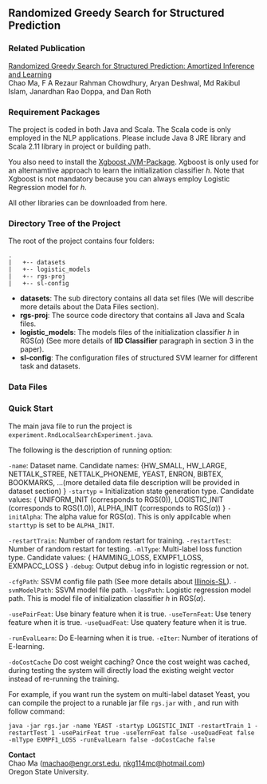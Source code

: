 
## Randomized Greedy Search for Structured Prediction

### Related Publication
[Randomized Greedy Search for Structured Prediction: Amortized Inference and Learning](http://people.oregonstate.edu/~machao/homepage/xxxxxxxxxxx.pdf) <br/>
 Chao Ma, F A Rezaur Rahman Chowdhury, Aryan Deshwal, Md Rakibul Islam, Janardhan Rao Doppa, and Dan Roth


### Requirement Packages
The project is coded in both Java and Scala. The Scala code is only employed in the NLP applications.
Please include Java 8 JRE library and Scala 2.11 library in project or building path.

You also need to install the [Xgboost JVM-Package](http://xgboost.readthedocs.io/en/latest/jvm/index.html). Xgboost is only used for an alternamtive approach to learn the initialization classifier $h$. Note that Xgboost is not mandatory because you can always employ Logistic Regression model for $h$.

<!-- All other libraries has been included in the repository. -->
All other libraries can be downloaded from here.


### Directory Tree of the Project
The root of the project contains four folders:
```
.
|   +-- datasets
|   +-- logistic_models
|   +-- rgs-proj
|   +-- sl-config
```
- **datasets**: The sub directory contains all data set files (We will describe more details about the Data Files section).
- **rgs-proj**: The source code directory that contains all Java and Scala files.
- **logistic_models**: The models files of the initialization classifier $h$ in RGS($\alpha$) (See more details of **IID Classifier** paragraph in section 3 in the paper).
- **sl-config**: The configuration files of structured SVM learner for different task and datasets. 

### Data Files


### Quick Start

The main java file to run the project is `experiment.RndLocalSearchExperiment.java`.

The following is the description of running option:

`-name`: Dataset name. Candidate names: {HW_SMALL, HW_LARGE, NETTALK_STREE, NETTALK_PHONEME,
		YEAST, ENRON, BIBTEX, BOOKMARKS, ...(more detailed data file description will be provided in dataset section) }
`-startyp` = Initialization state generation type. Candidate values: { 
  UNIFORM_INIT (corresponds to RGS(0)),
  LOGISTIC_INIT (corresponds to RGS(1.0)), 
  ALPHA_INIT (corresponds to RGS($\alpha$)) 
  }
`-initAlpha`: The alpha value for RGS($\alpha$). This is only appilcable when `starttyp` is set to be `ALPHA_INIT`.

`-restartTrain`: Number of random restart for training.
`-restartTest`: Number of random restart for testing.
`-mlType`: Multi-label loss function type. Candidate values: { HAMMING_LOSS, EXMPF1_LOSS, EXMPACC_LOSS }
`-debug`: Output debug info in logistic regression or not.

`-cfgPath`: SSVM config file path (See more details about [Illinois-SL](https://github.com/CogComp/illinois-sl)).
`-svmModelPath`: SSVM model file path.
`-logsPath`: Logistic regression model path. This is model file of initialization classifier $h$ in RGS($\alpha$).

`-usePairFeat`: Use binary feature when it is true.
`-useTernFeat`: Use tenery feature when it is true.
`-useQuadFeat`: Use quatery feature when it is true.

`-runEvalLearn`: Do E-learning when it is true.
`-eIter`: Number of iterations of E-learning.

`-doCostCache` Do cost weight caching? Once the cost weight was cached, during testing the system will directly load the existing weight vector instead of re-running the training.

For example, if you want run the system on multi-label dataset Yeast, you can compile the project to a runable jar file `rgs.jar` with , and run with follow command:
```
java -jar rgs.jar -name YEAST -startyp LOGISTIC_INIT -restartTrain 1 -restartTest 1 -usePairFeat true -useTernFeat false -useQuadFeat false -mlType EXMPF1_LOSS -runEvalLearn false -doCostCache false
```

**Contact**<br/>
Chao Ma (machao@engr.orst.edu, nkg114mc@hotmail.com)<br/>
Oregon State University.


